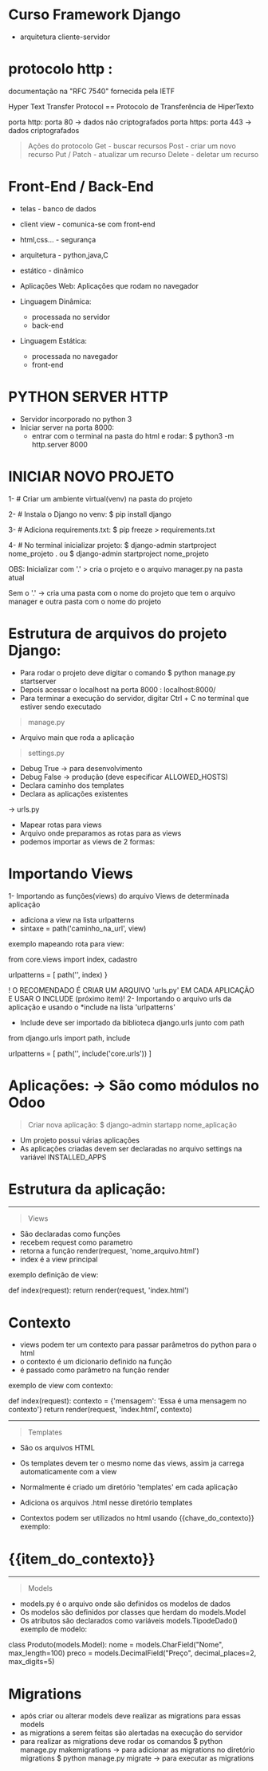 # Curso Framework Django

- arquitetura cliente-servidor

# protocolo http :
 documentação na "RFC 7540" fornecida pela IETF 

 Hyper Text Transfer Protocol  ==  Protocolo de Transferência de HiperTexto

 porta http: porta 80      -> dados não criptografados
 porta https: porta 443    -> dados criptografados

> Ações do protocolo
 > Get              - buscar recursos
 > Post             - criar um novo recurso
 > Put / Patch      - atualizar um recurso
 > Delete           - deletar um recurso



#   Front-End      /    Back-End
   - telas           - banco de dados
   - client view     - comunica-se com front-end
   - html,css...     - segurança
   - arquitetura     - python,java,C
   - estático        - dinâmico

- Aplicações Web: Aplicações que rodam no navegador

- Linguagem Dinâmica:
   - processada no servidor
   - back-end
- Linguagem Estática:
   - processada no navegador
   - front-end


# PYTHON SERVER HTTP

- Servidor incorporado no python 3
- Iniciar server na porta 8000:
   - entrar com o terminal na pasta do html e rodar:
   $ python3 -m http.server 8000


# INICIAR NOVO PROJETO

1- # Criar um ambiente virtual(venv) na pasta do projeto

2- # Instala o Django no venv:  $ pip install django

3- # Adiciona requirements.txt:  $ pip freeze > requirements.txt

4- # No terminal inicializar projeto:
$ django-admin startproject nome_projeto .
                 ou
$ django-admin startproject nome_projeto  

OBS:
  Inicializar com '.' > cria o projeto e o arquivo manager.py na pasta atual
  
  Sem o '.' ->  cria uma pasta com o nome do projeto que tem o arquivo manager e outra pasta com o nome do projeto


# Estrutura de arquivos do projeto Django:
- Para rodar o projeto deve digitar o comando
$ python manage.py startserver
- Depois acessar o localhost na porta 8000 :  localhost:8000/
- Para terminar a execução do servidor, digitar Ctrl + C no terminal que estiver sendo executado

> manage.py
 - Arquivo main que roda a aplicação

> settings.py
 - Debug True   -> para desenvolvimento
 - Debug False  -> produção (deve especificar ALLOWED_HOSTS)
 - Declara caminho dos templates
 - Declara as aplicações existentes

-> urls.py
 - Mapear rotas para views
 - Arquivo onde preparamos as rotas para as views
 - podemos importar as views de 2 formas:

# Importando Views

1- Importando as funções(views) do arquivo Views de determinada aplicação
- adiciona a view na lista urlpatterns
- sintaxe = path('caminho_na_url', view) 

exemplo mapeando rota para view:

from core.views import index, cadastro

urlpatterns = [
  path('', index)
}


! O RECOMENDADO É CRIAR UM ARQUIVO 'urls.py' EM CADA APLICAÇÃO E USAR O INCLUDE (próximo item)!
2- Importando o arquivo urls da aplicação e usando o *include na lista 'urlpatterns'
 - Include deve ser importado da biblioteca django.urls junto com path

from django.urls import path, include

urlpatterns = [
  path('', include('core.urls'))
]



# Aplicações:   -> São como módulos no Odoo

> Criar nova aplicação:
$ django-admin startapp nome_aplicação

- Um projeto possui várias aplicações
- As aplicações criadas devem ser declaradas no arquivo settings na variável INSTALLED_APPS

# Estrutura da aplicação:
________
> Views
- São declaradas como funções
- recebem request como parametro
- retorna a função render(request, 'nome_arquivo.html')
- index é a view principal

exemplo definição de view:

def index(request):
    return render(request, 'index.html')

# Contexto
- views podem ter um contexto para passar parâmetros do python para o html
- o contexto é um dicionario definido na função
- é passado como parâmetro na função render

exemplo de view com contexto:

def index(request):
    contexto = {'mensagem': 'Essa é uma mensagem no contexto'}
    return render(request, 'index.html', contexto)

_________
> Templates
- São os arquivos HTML
- Os templates devem ter o mesmo nome das views, assim ja carrega automaticamente com a view
- Normalmente é criado um diretório 'templates' em cada aplicação
- Adiciona os arquivos .html nesse diretório templates

- Contextos podem ser utilizados no html usando {{chave_do_contexto}}
exemplo:
<h1>{{item_do_contexto}}</h1>


________
> Models
- models.py é o arquivo onde são definidos os modelos de dados
- Os modelos são definidos por classes que herdam do models.Model
- Os atributos são declarados como variáveis models.TipodeDado()
exemplo de modelo:

class Produto(models.Model):
    nome = models.CharField("Nome", max_length=100)
    preco = models.DecimalField("Preço", decimal_places=2, max_digits=5)

# Migrations
- após criar ou alterar models deve realizar as migrations para essas models
- as migrations a serem feitas são alertadas na execução do servidor
- para realizar as migrations deve rodar os comandos
$ python manage.py makemigrations      -> para adicionar as migrations no diretório migrations
$ python manage.py migrate             -> para executar as migrations






